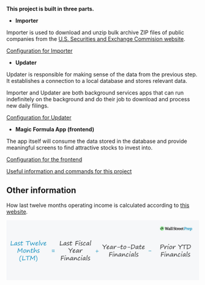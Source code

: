**This project is built in three parts.**

- **Importer**

Importer is used to download and unzip bulk archive ZIP files of public companies from the [U.S. Securities and Exchange Commision website](https://www.sec.gov/edgar/sec-api-documentation).

[Configuration for Importer](Magic%20Formula%20App/Importer/README.md)

- **Updater**

Updater is responsible for making sense of the data from the previous step. It establishes a connection to a local database and stores relevant data.

Importer and Updater are both background services apps that can run indefinitely on the background and do their job to download and process new daily filings.

[Configuration for Updater](Magic%20Formula%20App/Updater/README.md)

- **Magic Formula App (frontend)**

The app itself will consume the data stored in the database and provide meaningful screens to find attractive stocks to invest into.

[Configuration for the frontend](Magic%20Formula%20App/Magic%20Formula%20App/README.md)

[Useful information and commands for this project](Magic%20Formula%20App/Shared/README.md)

## Other information

How last twelve months operating income is calculated according to [this website](https://www.wallstreetprep.com/knowledge/last-twelve-months-ltm/).

![alt text](Magic%20Formula%20App/Images/Last-Twelve-Months-LTM-Formula.jpg)
